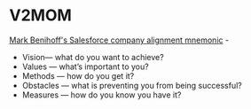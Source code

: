 # V2MOM
[Mark Benihoff's Salesforce company alignment mnemonic](https://www.salesforce.com/blog/2013/04/how-to-create-alignment-within-your-company.html) - 
- Vision— what do you want to achieve?
- Values — what’s important to you?
- Methods — how do you get it?
- Obstacles — what is preventing you from being successful?
- Measures — how do you know you have it?
